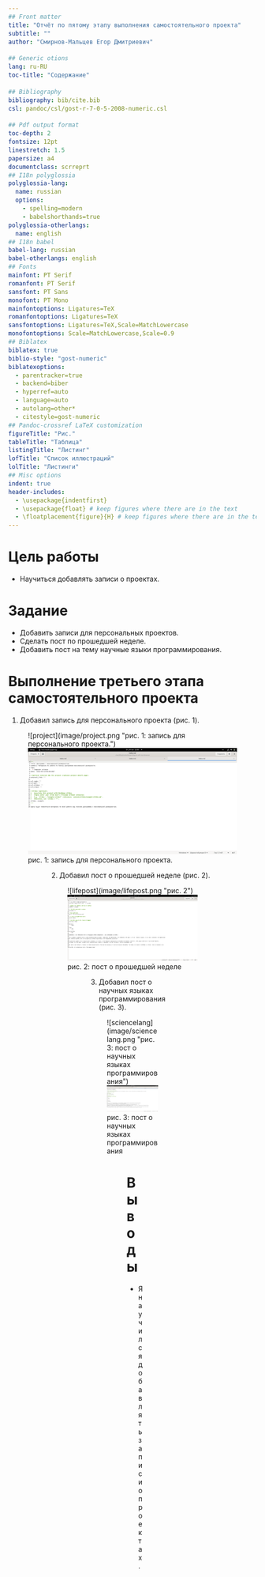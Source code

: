 ```yaml
---
## Front matter
title: "Отчёт по пятому этапу выполнения самостоятельного проекта"
subtitle: ""
author: "Смирнов-Мальцев Егор Дмитриевич"

## Generic otions
lang: ru-RU
toc-title: "Содержание"

## Bibliography
bibliography: bib/cite.bib
csl: pandoc/csl/gost-r-7-0-5-2008-numeric.csl

## Pdf output format
toc-depth: 2
fontsize: 12pt
linestretch: 1.5
papersize: a4
documentclass: scrreprt
## I18n polyglossia
polyglossia-lang:
  name: russian
  options:
	- spelling=modern
	- babelshorthands=true
polyglossia-otherlangs:
  name: english
## I18n babel
babel-lang: russian
babel-otherlangs: english
## Fonts
mainfont: PT Serif
romanfont: PT Serif
sansfont: PT Sans
monofont: PT Mono
mainfontoptions: Ligatures=TeX
romanfontoptions: Ligatures=TeX
sansfontoptions: Ligatures=TeX,Scale=MatchLowercase
monofontoptions: Scale=MatchLowercase,Scale=0.9
## Biblatex
biblatex: true
biblio-style: "gost-numeric"
biblatexoptions:
  - parentracker=true
  - backend=biber
  - hyperref=auto
  - language=auto
  - autolang=other*
  - citestyle=gost-numeric
## Pandoc-crossref LaTeX customization
figureTitle: "Рис."
tableTitle: "Таблица"
listingTitle: "Листинг"
lofTitle: "Список иллюстраций"
lolTitle: "Листинги"
## Misc options
indent: true
header-includes:
  - \usepackage{indentfirst}
  - \usepackage{float} # keep figures where there are in the text
  - \floatplacement{figure}{H} # keep figures where there are in the text
---
```


# Цель работы

* Научиться добавлять записи о проектах.

# Задание

* Добавить записи для персональных проектов.
* Сделать пост по прошедшей неделе.
* Добавить пост на тему научные языки программирования.

# Выполнение третьего этапа самостоятельного проекта

1. Добавил запись для персонального проекта (рис. 1).

<figure>![project](image/project.png "рис. 1: запись для персонального проекта.")
	<img src="image/project.png" alt="рис. 1: запись для персонального проекта.">
	<figcaption>рис. 1: запись для персонального проекта.</figcaption>
<figure>

2. Добавил пост о прошедшей неделе (рис. 2).

<figure>![lifepost](image/lifepost.png "рис. 2")
	<img src="image/lifepost.png" alt="рис. 2: пост о прошедшей неделе">
	<figcaption>рис. 2: пост о прошедшей неделе</figcaption>
<figure>

3. Добавил пост о научных языках программирования (рис. 3).

<figure>![sciencelang](image/sciencelang.png "рис. 3: пост о научных языках программирования")
	<img src="image/sciencelang.png" alt="рис. 3: пост о научных языках программирования">
	<figcaption>рис. 3: пост о научных языках программирования</figcaption>
<figure>

# Выводы

* Я научился добавлять записи о проектах.
